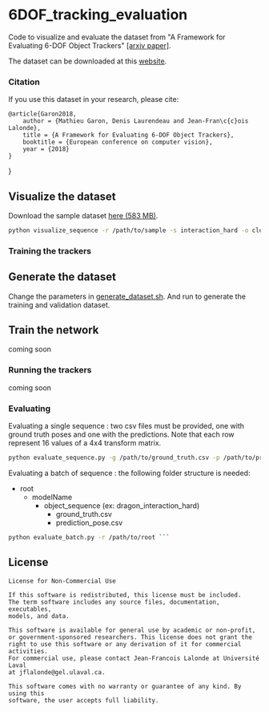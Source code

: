 # 6DOF_tracking_evaluation
Code to visualize and evaluate the dataset from "A Framework for Evaluating 6-DOF Object Trackers" [\[arxiv paper\]](https://arxiv.org/abs/1803.10075).

The dataset can be downloaded at this [website](http://vision.gel.ulaval.ca/~jflalonde/projects/6dofObjectTracking/index.html).

### Citation

If you use this dataset in your research, please cite:

	@article{Garon2018,
		author = {Mathieu Garon, Denis Laurendeau and Jean-Fran\c{c}ois Lalonde},
		title = {A Framework for Evaluating 6-DOF Object Trackers},
		booktitle = {European conference on computer vision},
		year = {2018}
	}

}


## Visualize the dataset

Download the sample dataset [here (583 MB)](http://rachmaninoff.gel.ulaval.ca/static/6dofobjecttracking/sample.tar.gz).
```bash
python visualize_sequence -r /path/to/sample -s interaction_hard -o clock
```

### Training the trackers
## Generate the dataset
Change the parameters in [generate_dataset.sh](https://github.com/lvsn/6DOF_tracking_evaluation/blob/master/ulaval_6dof_object_tracking/scripts/generate_dataset.sh).
And run to generate the training and validation dataset.

## Train the network
coming soon

### Running the trackers
coming soon

### Evaluating
Evaluating a single sequence : two csv files must be provided, one with ground truth poses and one with the predictions.
Note that each row represent 16 values of a 4x4 transform matrix.
```bash
python evaluate_sequence.py -g /path/to/ground_truth.csv -p /path/to/predictions.csv ```
```

Evaluating a batch of sequence : the following folder structure is needed:
- root
    - modelName
        - object_sequence (ex: dragon_interaction_hard)
            - ground_truth.csv
            - prediction_pose.csv
```bash
python evaluate_batch.py -r /path/to/root ```
```

## License

```
License for Non-Commercial Use

If this software is redistributed, this license must be included.
The term software includes any source files, documentation, executables,
models, and data.

This software is available for general use by academic or non-profit,
or government-sponsored researchers. This license does not grant the
right to use this software or any derivation of it for commercial activities.
For commercial use, please contact Jean-Francois Lalonde at Université Laval
at jflalonde@gel.ulaval.ca.

This software comes with no warranty or guarantee of any kind. By using this
software, the user accepts full liability.
```
